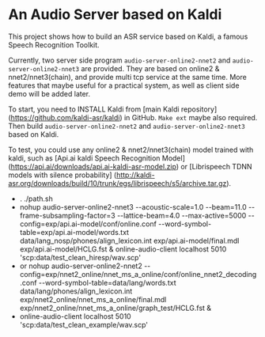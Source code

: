 
An Audio Server based on Kaldi
================================

This project shows how to build an ASR service based on Kaldi, a famous Speech Recognition Toolkit.

Currently, two server side program `audio-server-online2-nnet2` and `audio-server-online2-nnet3` are provided. 
They are based on online2 & nnet2/nnet3(chain), and provide multi tcp service at the same time. 
More features that maybe useful for a practical system, as well as client side demo will be added later.

To start, you need to INSTALL Kaldi from [main Kaldi repository] (https://github.com/kaldi-asr/kaldi) in GitHub. 
`Make ext` maybe also required. Then build `audio-server-online2-nnet2` and `audio-server-online2-nnet3` based on Kaldi.

To test, you could use any online2 & nnet2/nnet3(chain) model trained with kaldi, such as [Api.ai kaldi Speech Recognition Model] (https://api.ai/downloads/api.ai-kaldi-asr-model.zip) or [Librispeech TDNN models with silence probability] (http://kaldi-asr.org/downloads/build/10/trunk/egs/librispeech/s5/archive.tar.gz).

- . ./path.sh
- nohup audio-server-online2-nnet3 --acoustic-scale=1.0 --beam=11.0 --frame-subsampling-factor=3 --lattice-beam=4.0 --max-active=5000 --config=exp/api.ai-model/conf/online.conf --word-symbol-table=exp/api.ai-model/words.txt data/lang_nosp/phones/align_lexicon.int exp/api.ai-model/final.mdl exp/api.ai-model/HCLG.fst &
online-audio-client localhost 5010 'scp:data/test_clean_hiresp/wav.scp'
- or nohup audio-server-online2-nnet2 --config=exp/nnet2_online/nnet_ms_a_online/conf/online_nnet2_decoding.conf --word-symbol-table=data/lang/words.txt data/lang/phones/align_lexicon.int exp/nnet2_online/nnet_ms_a_online/final.mdl exp/nnet2_online/nnet_ms_a_online/graph_test/HCLG.fst &
- online-audio-client localhost 5010 'scp:data/test_clean_example/wav.scp'
